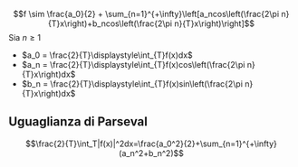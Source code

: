 $$f \sim \frac{a_0}{2} + \sum_{n=1}^{+\infty}\left[a_ncos\left(\frac{2\pi n}{T}x\right)+b_ncos\left(\frac{2\pi n}{T}x\right)\right]$$
Sia $n \geq 1$ 
- $a_0 = \frac{2}{T}\displaystyle\int_{T}f(x)dx$
- $a_n = \frac{2}{T}\displaystyle\int_{T}f(x)cos\left(\frac{2\pi n}{T}x\right)dx$
- $b_n = \frac{2}{T}\displaystyle\int_{T}f(x)sin\left(\frac{2\pi n}{T}x\right)dx$
## Uguaglianza di Parseval
$$\frac{2}{T}\int_T|f(x)|^2dx=\frac{a_0^2}{2}+\sum_{n=1}^{+\infty}(a_n^2+b_n^2)$$